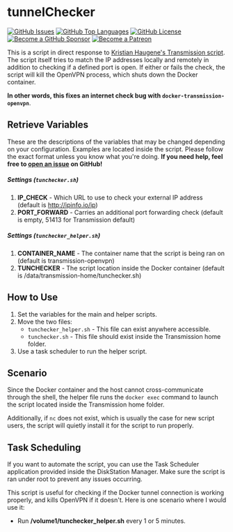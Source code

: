 tunnelChecker
==============

[![GitHub Issues](https://img.shields.io/github/issues/mrjackyliang/tunnelChecker?style=flat-square&color=blue)](https://github.com/mrjackyliang/tunnelChecker/issues)
[![GitHub Top Languages](https://img.shields.io/github/languages/top/mrjackyliang/tunnelChecker?style=flat-square&color=success)](https://github.com/mrjackyliang/tunnelChecker)
[![GitHub License](https://img.shields.io/github/license/mrjackyliang/tunnelChecker?style=flat-square&color=yellow)](https://github.com/mrjackyliang/tunnelChecker/blob/master/LICENSE)
[![Become a GitHub Sponsor](https://img.shields.io/badge/sponsor-github-black?style=flat-square&color=orange)](https://github.com/sponsors/mrjackyliang)
[![Become a Patreon](https://img.shields.io/badge/donate-patreon-orange?style=flat-square&color=red)](https://www.patreon.com/mrjackyliang)

This is a script in direct response to [Kristian Haugene's Transmission script](https://github.com/haugene/docker-transmission-openvpn). The script itself tries to match the IP addresses locally and remotely in addition to checking if a defined port is open. If either or fails the check, the script will kill the OpenVPN process, which shuts down the Docker container.

__In other words, this fixes an internet check bug with `docker-transmission-openvpn`__.

## Retrieve Variables
These are the descriptions of the variables that may be changed depending on your configuration. Examples are located inside the script. Please follow the exact format unless you know what you're doing. __If you need help, feel free to [open an issue](https://github.com/mrjackyliang/transmissionVPN/issues/new/choose) on GitHub!__

##### Settings (`tunchecker.sh`)
1. __IP_CHECK__ - Which URL to use to check your external IP address (default is http://ipinfo.io/ip)
2. __PORT_FORWARD__ - Carries an additional port forwarding check (default is empty, 51413 for Transmission default)

##### Settings (`tunchecker_helper.sh`)
1. __CONTAINER_NAME__ - The container name that the script is being ran on (default is transmission-openvpn)
2. __TUNCHECKER__ - The script location inside the Docker container (default is /data/transmission-home/tunchecker.sh)

## How to Use
1. Set the variables for the main and helper scripts.
2. Move the two files:
	- `tunchecker_helper.sh` - This file can exist anywhere accessible.
	- `tunchecker.sh` - This file should exist inside the Transmission home folder.
3. Use a task scheduler to run the helper script.

## Scenario
Since the Docker container and the host cannot cross-communicate through the shell, the helper file runs the `docker exec` command to launch the script located inside the Transmission home folder.

Additionally, if `nc` does not exist, which is usually the case for new script users, the script will quietly install it for the script to run properly.

## Task Scheduling
If you want to automate the script, you can use the Task Scheduler application provided inside the DiskStation Manager. Make sure the script is ran under root to prevent any issues occurring.

This script is useful for checking if the Docker tunnel connection is working properly, and kills OpenVPN if it doesn't. Here is one scenario where I would use it:

* Run __/volume1/tunchecker_helper.sh__ every 1 or 5 minutes.
